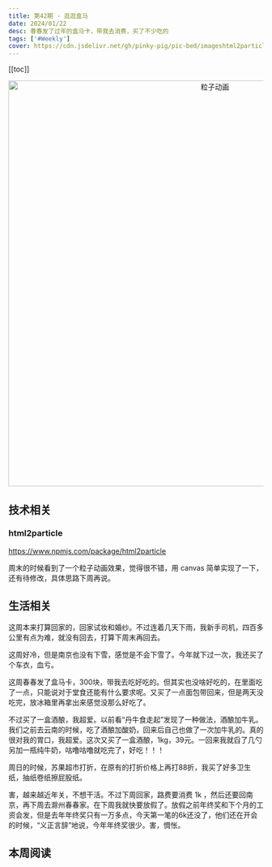 ```yaml
---
title: 第42期 - 逛逛盒马
date: 2024/01/22
desc: 春春发了过年的盒马卡，带我去消费，买了不少吃的
tags: ['#Weekly']
cover: https://cdn.jsdelivr.net/gh/pinky-pig/pic-bed/imageshtml2particleNew.gif
---
```


[[toc]]

<p align="center">
  <img alt="粒子动画" src="https://cdn.jsdelivr.net/gh/pinky-pig/pic-bed/imageshtml2particleNew.gif" width=800 />
</p>

## 技术相关

### html2particle

<https://www.npmjs.com/package/html2particle>

周末的时候看到了一个粒子动画效果，觉得很不错，用 canvas 简单实现了一下，还有待修改，具体思路下周再说。

## 生活相关

这周本来打算回家的，回家试妆和婚纱。不过连着几天下雨，我新手司机，四百多公里有点为难，就没有回去，打算下周末再回去。

这周好冷，但是南京也没有下雪，感觉是不会下雪了。今年就下过一次，我还买了个车衣，血亏。

这周春春发了盒马卡，300块，带我去吃好吃的。但其实也没啥好吃的，在里面吃了一点，只能说对于堂食还能有什么要求呢。又买了一点面包带回来，但是两天没吃完，放冰箱里再拿出来感觉没那么好吃了。

不过买了一盒酒酿，我超爱。以前看“丹牛食走起”发现了一种做法，酒酿加牛乳。我们之前去云南的时候，吃了酒酿加酸奶，回来后自己也做了一次加牛乳的。真的很对我的胃口，我超爱。这次又买了一盒酒酿，1kg，39元。一回来我就舀了几勺另加一瓶纯牛奶，咕噜咕噜就吃完了，好吃！！！

周日的时候，苏果超市打折，在原有的打折价格上再打88折，我买了好多卫生纸，抽纸卷纸擦屁股纸。

害，越来越近年关，不想干活。不过下周回家，路费要消费 1k ，然后还要回南京，再下周去滁州春春家。在下周我就快要放假了。放假之前年终奖和下个月的工资会发，但是去年年终奖只有一万多点，今天第一笔的6k还没了，他们还在开会的时候，“义正言辞”地说，今年年终奖很少。害，惆怅。

## 本周阅读
